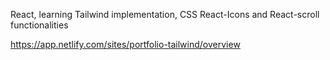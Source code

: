 React, learning Tailwind implementation, CSS React-Icons and React-scroll functionalities


https://app.netlify.com/sites/portfolio-tailwind/overview
